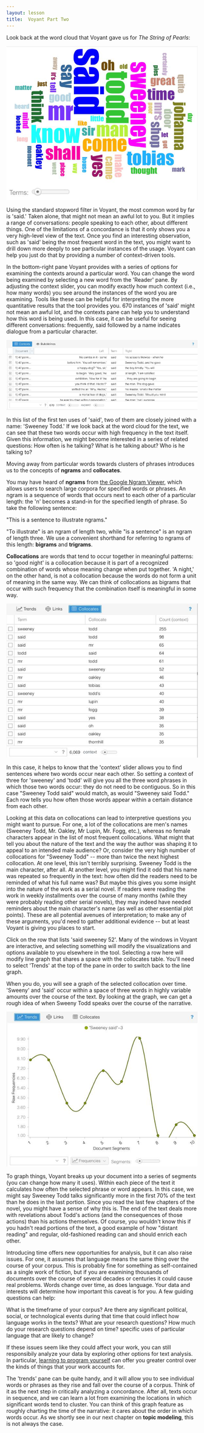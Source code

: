 ```yaml
---
layout: lesson
title:  Voyant Part Two
---
```

Look back at the word cloud that Voyant gave us for _The String of Pearls_:

![voyant default wordcloud of string of pearls](/assets/reading-at-scale/voyant-word-cloud-default.jpg)

Using the standard stopword filter in Voyant, the most common word by far is 'said.' Taken alone, that might not mean an awful lot to you. But it implies a range of conversations: people speaking to each other, about different things. One of the limitations of a concordance is that it only shows you a very high-level view of the text. Once you find an interesting observation, such as 'said' being the most frequent word in the text, you might want to drill down more deeply to see particular instances of the usage. Voyant can help you just do that by providing a number of context-driven tools.

In the bottom-right pane Voyant provides with a series of options for examining the contexts around a particular word. You can change the word being examined by selecting a new word from the 'Reader' pane. By adjusting the context slider, you can modify exactly how much context \(i.e., how many words\) you see around the instances of the word you are examining. Tools like these can be helpful for interpreting the more quantitative results that the tool provides you. 670 instances of 'said' might not mean an awful lot, and the contexts pane can help you to understand how this word is being used. In this case, it can be useful for seeing different conversations: frequently, said followed by a name indicates dialogue from a particular character.

![voyant contexts](/assets/reading-at-scale/voyant-contexts.jpg)

In this list of the first ten uses of 'said', two of them are closely joined with a name: 'Sweeney Todd.' If we look back at the word cloud for the text, we can see that these two words occur with high frequency in the text itself. Given this information, we might become interested in a series of related questions: How often is he talking? What is he talking about? Who is he talking to?

Moving away from particular words towards clusters of phrases introduces us to the concepts of **ngrams** and **collocates**.

You may have heard of **ngrams** from [the Google Ngram Viewer](/book/https://books.google.com/ngrams), which allows users to search large corpora for specified words or phrases. An ngram is a sequence of words that occurs next to each other of a particular length: the 'n' becomes a stand-in for the specified length of phrase. So take the following sentence:

"This is a sentence to illustrate ngrams."

"To illustrate" is an ngram of length two, while "is a sentence" is an ngram of length three. We use a convenient shorthand for referring to ngrams of this length: **bigrams** and **trigrams**.

**Collocations** are words that tend to occur together in meaningful patterns: so 'good night' is a collocation because it is part of a recognized combination of words whose meaning change when put together. 'A night,' on the other hand, is not a collocation because the words do not form a unit of meaning in the same way. We can think of collocations as bigrams that occur with such frequency that the combination itself is meaningful in some way.

![voyant collocates](/assets/reading-at-scale/voyant-collocates.jpg)

In this case, it helps to know that the 'context' slider allows you to find sentences where two words occur near each other. So setting a context of three for 'sweeney' and 'todd' will give you all the three word phrases in which those two words occur: they do not need to be contiguous. So in this case "Sweeney Todd said" would match, as would "Sweeney said Todd." Each row tells you how often those words appear within a certain distance from each other.

Looking at this data on collocations can lead to interpretive questions you might want to pursue. For one, a lot of the collocations are men's names \(Sweeney Todd, Mr. Oakley, Mr Lupin, Mr. Fogg, etc.\), whereas no female characters appear in the list of most frequent collocations. What might that tell you about the nature of the text and the way the author was shaping it to appeal to an intended male audience? Or, consider the very high number of collocations for "Sweeney Todd" -- more than twice the next highest collocation. At one level, this isn't terribly surprising. Sweeney Todd is the main character, after all. At another level, you might find it odd that his name was repeated so frequently in the text: how often did the readers need to be reminded of what his full name was? But maybe this gives you some insight into the nature of the work as a serial novel. If readers were reading the work in weekly installments over the course of many months \(while they were probably reading other serial novels\), they may indeed have needed reminders about the main character's name \(as well as other essential plot points\). These are all potential avenues of interpretation; to make any of these arguments, you'd need to gather additional evidence -- but at least Voyant is giving you places to start.

Click on the row that lists 'said sweeney 52'. Many of the windows in Voyant are interactive, and selecting something will modify the visualizations and options available to you elsewhere in the tool. Selecting a row here will modify line graph that shares a space with the collocates table. You'll need to select 'Trends' at the top of the pane in order to switch back to the line graph.

When you do, you will see a graph of the selected collocation over time. 'Sweeny' and 'said' occur within a space of three words in highly variable amounts over the course of the text. By looking at the graph, we can get a rough idea of when Sweeny Todd speaks over the course of the narrative.

![graph of sweeney said](/assets/reading-at-scale/sweeney-said.jpg)

To graph things, Voyant breaks up your document into a series of segments \(you can change how many it uses\). Within each piece of the text it calculates how often the selected phrase or word appears. In this case, we might say Sweeney Todd talks significantly more in the first 70% of the text than he does in the last portion. Since you read the last few chapters of the novel, you might have a sense of why this is. The end of the text deals more with revelations about Todd's actions \(and the consequences of those actions\) than his actions themselves. Of course, you wouldn't know this if you hadn't read portions of the text, a good example of how "distant reading" and regular, old-fashioned reading can and should enrich each other.

Introducing time offers new opportunities for analysis, but it can also raise issues. For one, it assumes that language means the same thing over the course of your corpus. This is probably fine for something as self-contained as a single work of fiction, but if you are examining thousands of documents over the course of several decades or centuries it could cause real problems. Words change over time, as does language. Your data and interests will determine how important this caveat is for you. A few guiding questions can help:

What is the timeframe of your corpus? 
Are there any significant political, social, or technological events during that time that could inflect how language works in the texts?
What are your research questions?
How much do your research questions depend on time? specific uses of particular language that are likely to change?

If these issues seem like they could affect your work, you can still responsibily analyze your data by exploring other options for text analysis. In particular, [learning to program yourself](/book//conclusion/where-to-go.md) can offer you greater control over the kinds of things that your work accounts for.

The 'trends' pane can be quite handy, and it will allow you to see individual words or phrases as they rise and fall over the course of a corpus. Think of it as the next step in critically analyzing a concordance. After all, texts occur in sequence, and we can learn a lot from examining the locations in which significant words tend to cluster. You can think of this graph feature as roughly charting the time of the narrative: it cares about the order in which words occur. As we shortly see in our next chapter on **topic modeling**, this is not always the case.

